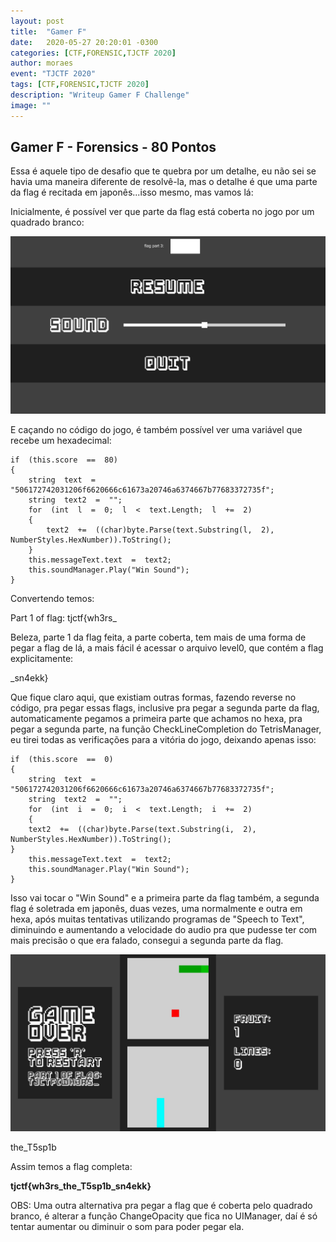 ```yaml
---
layout: post
title:  "Gamer F"
date:   2020-05-27 20:20:01 -0300
categories: [CTF,FORENSIC,TJCTF 2020]
author: moraes
event: "TJCTF 2020"
tags: [CTF,FORENSIC,TJCTF 2020]
description: "Writeup Gamer F Challenge"
image: ""
---
```


## Gamer F - Forensics - 80 Pontos

Essa é aquele tipo de desafio que te quebra por um detalhe, eu não sei se havia uma maneira diferente de resolvê-la, mas o detalhe é que uma parte da flag é recitada em japonês...isso mesmo, mas vamos lá:

Inicialmente, é possível ver que parte da flag está coberta no jogo por um quadrado branco:

![](/assets/images/writeups/vxtiBOr.jpg)

E caçando no código do jogo, é também possível ver uma variável que recebe um hexadecimal:

    if  (this.score  ==  80)  
    {  
	    string  text  =  "506172742031206f6620666c61673a20746a6374667b77683372735f";  
	    string  text2  =  "";  
	    for  (int  l  =  0;  l  <  text.Length;  l  +=  2)  
	    {  
		    text2  +=  ((char)byte.Parse(text.Substring(l,  2),  NumberStyles.HexNumber)).ToString();  
	    }  
	    this.messageText.text  =  text2;  
	    this.soundManager.Play("Win Sound");  
    }

Convertendo temos:

Part 1 of flag: tjctf{wh3rs_

Beleza, parte 1 da flag feita, a parte coberta, tem mais de uma forma de pegar a flag de lá, a mais fácil é acessar o arquivo level0, que contém a flag explicitamente:

_sn4ekk}

Que fique claro aqui, que existiam outras formas, fazendo reverse no código, pra pegar essas flags, inclusive pra pegar a segunda parte da flag, automaticamente pegamos a primeira parte que achamos no hexa, pra pegar a segunda parte, na função CheckLineCompletion do TetrisManager, eu tirei todas as verificações para a vitória do jogo, deixando apenas isso:

    if  (this.score  ==  0)  
    {  
	    string  text  =  "506172742031206f6620666c61673a20746a6374667b77683372735f";  
	    string  text2  =  "";  
	    for  (int  i  =  0;  i  <  text.Length;  i  +=  2)  
	    {  
	    text2  +=  ((char)byte.Parse(text.Substring(i,  2),  NumberStyles.HexNumber)).ToString();  
    }  
	    this.messageText.text  =  text2;  
	    this.soundManager.Play("Win Sound");  
    }

Isso vai tocar o "Win Sound" e a primeira parte da flag também, a segunda flag é soletrada em japonês, duas vezes, uma normalmente e outra em hexa, após muitas tentativas utilizando programas de "Speech to Text", diminuindo e aumentando a velocidade do audio pra que pudesse ter com mais precisão o que era falado, consegui a segunda parte da flag.

![](/assets/images/writeups/MU3Hi17.jpg)

the_T5sp1b

Assim temos a flag completa:

**tjctf{wh3rs_the_T5sp1b_sn4ekk}**

OBS: Uma outra alternativa pra pegar a flag que é coberta pelo quadrado branco, é alterar a função ChangeOpacity que fica no UIManager, daí é só tentar aumentar ou diminuir o som para poder pegar ela.
